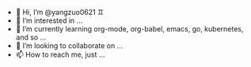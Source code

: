 - 👋 Hi, I’m @yangzuo0621 :gemini:
- 👀 I’m interested in ...
- 🌱 I’m currently learning org-mode, org-babel, emacs, go, kubernetes, and so ...
- 💞️ I’m looking to collaborate on ...
- 📫 How to reach me, just ...
<!---
yangzuo0621/yangzuo0621 is a ✨ special ✨ repository because its `README.md` (this file) appears on your GitHub profile.
You can click the Preview link to take a look at your changes.
--->
